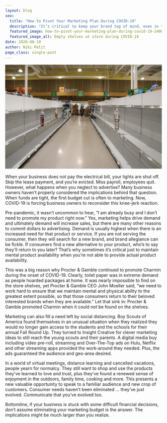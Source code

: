 ```yaml
---
layout: blog
seo:
  title: "How to Pivot Your Marketing Plan During COVID-19"
  description: "It’s critical to keep your brand top of mind, even in trying times."
  featured_image: how-to-pivot-your-marketing-plan-during-covid-19-2400.jpg
  featured_image_alt: Empty shelves at store during COVID-19
date: 2020-08-10
author: Niki Petit
page_class: single-post
---
```


![Empty shelves at store during COVID-19](how-to-pivot-your-marketing-plan-during-covid-19-2400.jpg)

When your business does not pay the electrical bill, your lights are shut off. Skip the lease payment, and you’re evicted. Miss payroll, employees quit. However, what happens when you neglect to advertise? Many business owners haven’t properly considered the implications behind that question. When funds are tight, the first budget cut is often to marketing. Now, COVID-19 is forcing business owners to reconsider this knee-jerk reaction.

Pre-pandemic, it wasn’t uncommon to hear, “I am already busy and I don’t need to promote my product right now.” Yes, marketing helps drive demand and ultimately demand will increase sales, but there are many other reasons to commit dollars to advertising. Demand is usually highest when there is an increased need for that product or service. If you are not serving the consumer, then they will search for a new brand, and brand allegiance can be fickle. If consumers find a new alternative to your product, who’s to say they’ll return to you later? That’s why sometimes it’s critical just to maintain mental product availability when you’re not able to provide actual product availability.

This was a big reason why Procter & Gamble continued to promote Charmin during the onset of COVID-19. Clearly, toilet paper was in extreme demand as people hoarded packages at home. It was nearly impossible to find on the store shelves, yet Procter & Gamble CEO John Moeller said, “we need to work hard to ensure that we maintain mental and physical ability to the greatest extent possible, so that those consumers return to their beloved interested brands when they are available.” Let that sink in: Procter & Gamble promoted Charmin when it could not be found on the shelves.

Marketing can also fill a need left by social distancing. Boy Scouts of America found themselves in an unusual situation when they realized they would no longer gain access to the students and the schools for their annual Fall Round Up. They turned to Insight Creative for clever marketing ideas to still reach the young scouts and their parents. A digital media buy including video pre-roll, streaming and Over-The-Top ads on Hulu, Netflix and other streaming apps provided the work-around they needed. Plus, the ads guaranteed the audience and geo-area desired.

In a world of virtual meetings, distance learning and cancelled vacations, people yearn for normalcy. They still want to shop and use the products they’ve learned to love and trust, plus they’ve found a renewed sense of enjoyment in the outdoors, family time, cooking and more. This presents a new valuable opportunity to speak to a familiar audience and new crop of customers. Consumer needs haven’t been eliminated … they’ve just evolved. Communicate that you’ve evolved too.

Bottomline, if your business is stuck with some difficult financial decisions, don’t assume eliminating your marketing budget is the answer. The implications might be much larger than you realize.
